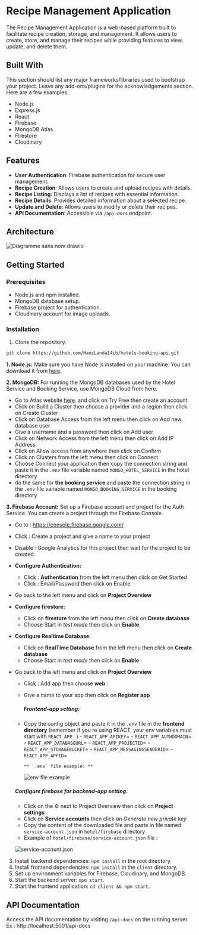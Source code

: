 # Recipe Management Application

The Recipe Management Application is a web-based platform built to facilitate recipe creation, storage, and management. It allows users to create, store, and manage their recipes while providing features to view, update, and delete them.

## Built With

This section should list any major frameworks/libraries used to bootstrap your project. Leave any add-ons/plugins for the acknowledgements section. Here are a few examples.

* Node.js
* Express.js
* React
* Firebase
* MongoDB Atlas
* Firestore
* Cloudinary

## Features

- **User Authentication**: Firebase authentication for secure user management.
- **Recipe Creation**: Allows users to create and upload recipes with details.
- **Recipe Listing**: Displays a list of recipes with essential information.
- **Recipe Details**: Provides detailed information about a selected recipe.
- **Update and Delete**: Allows users to modify or delete their recipes.
- **API Documentation**: Accessible via `/api-docs` endpoint.
## Architecture
![Diagramme sans nom drawio](https://github.com/HansLanda14ib/gestion-recette/assets/100965812/eebc9a2d-863b-47ef-8c24-f1ea016d8224)

## Getting Started

### Prerequisites

- Node.js and npm installed.
- MongoDB database setup.
- Firebase project for authentication.
- Cloudinary account for image uploads.

### Installation

1. Clone the repository.
```bash
git clone https://github.com/HansLanda14ib/hotels-booking-api.git
```
**1. Node.js:** Make sure you have Node.js installed on your machine. You can download it from [here](https://nodejs.org/en/download/current).

**2. MongoDB:** For running the MongoDB databases used by the Hotel Service and Booking Service, use MongoDB Cloud from here.
- Go to Atlas website [here](https://www.mongodb.com/cloud/atlas). and click on Try Free then create an account
- Click on Build a Cluster then choose a provider and a region then click on Create Cluster
- Click on Database Access from the left menu then click on Add new database user
- Give a username and a password then click on Add user
- Click on Network Access from the left menu then click on Add IP Address
- Click on Allow access from anywhere then click on Confirm
- Click on Clusters from the left menu then click on Connect
- Choose Connect your application then copy the connection string and paste it in the `.env` file variable named `MONGO_HOTEL_SERVICE` in the hotel directory
- do the same for **the booking service** and paste the connection string in the `.env` file variable named `MONGO_BOOKING_SERVICE` in the booking directory

**3. Firebase Account:** 
Set up a Firebase account and project for the Auth Service. You can create a project through the Firebase Console. 
- Go to : https://console.firebase.google.com/
- Click : Create a project and give a name to your project
- Disable : Google Analytics for this project then wait for the project to be created.
- **Configure Authentication:**
    - Click : **Authentication** from the left menu then click on Get Started
    - Click : Email/Password then click on Enable
- Go back to the left menu and click on **Project Overview**
  
- **Configure firestore:**
    - Click on **firestore** from the left menu then click on **Create database**
    - Choose Start in *test mode* then click on **Enable**

- **Configure Realtime Database:**
    - Click on **RealTime Database** from the left menu then click on **Create database**
    - Choose Start in *test mode* then click on **Enable**

- Go back to the left menu and click on **Project Overview**
    - Click : Add app then choose **web** : 
    - Give a name to your app then click on **Register app**
      ##### **Frontend-app setting:**
    - Copy the config object and paste it in the `.env` file in the **frontend directory** (remember if you re using REACT, your env variables must start with `REACT_APP_` )
          - `REACT_APP_APIKEY`= 
          - `REACT_APP_AUTHDOMAIN`= 
          - `REACT_APP_DATABASEURL`= 
          - `REACT_APP_PROJECTID`= 
          - `REACT_APP_STORAGEBUCKET`= 
          - `REACT_APP_MESSAGINGSENDERID`= 
          - `REACT_APP_APPID`=
  
          ** `.env` file example: **
  
         ![env file example](https://github.com/HansLanda14ib/hotels-booking-api/assets/100965812/284c5ce6-b67c-4a88-bf7a-8ece96e77efe)

    ##### **Configure firebase for backend-app setting:**
  - Click on the :gear: next to Project Overview then click on **Project settings**
  - Click on **Service accounts** then click on *Generate new private key*
  - Copy the content of the downloaded file and paste in file named `service-account.json` in `hotel/firebase` directory
  - Example of `hotel/firebase/service-account.json` file :
  
   ![service-account.json](https://github.com/HansLanda14ib/hotels-booking-api/assets/100965812/ae919115-87c9-4cb0-a98d-91dcd6f2806f)

3. Install backend dependencies: `npm install` in the root directory.
4. Install frontend dependencies: `npm install` in the `client` directory.
5. Set up environment variables for Firebase, Cloudinary, and MongoDB.
6. Start the backend server: `npm start`.
7. Start the frontend application: `cd client && npm start`.

## API Documentation

Access the API documentation by visiting `/api-docs` on the running server. Ex : http://localhost:5001/api-docs

